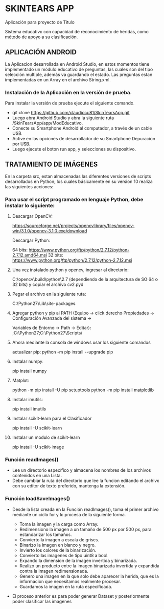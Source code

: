 # SKINTEARS APP

Aplicación para proyecto de Título

Sistema educativo con capacidad de reconocimiento de heridas, como método de apoyo a su clasificación.

## APLICACIÓN ANDROID

La Aplicacion desarrollada en Android Studio, en estos momentos tiene implementado un módulo educativo de preguntas, las cuales son del tipo selección multiple, además va guardando el estado. Las preguntas estan implementadas en un Array en el archivo String.xml.

### Instalación de la Aplicación en la versión de prueba.

Para instalar la versión de prueba ejecute el siguiente comando.

- git clone https://github.com/claudiocu81/SkinTearsApp.git
- Luego abra Android Studio y abra la siguiente ruta /SkinTearsApp/app/ModEducativo.
- Conecte su Smartphone Android al computador, a través de un cable USB.
- Active en las opciones de desarrollador de su Smartphone Depuracion por USB.
- Luego ejecute el boton run app, y selecciones su dispositivo.



## TRATAMIENTO DE IMÁGENES

En la carpeta src, estan almacenadas las diferentes versiones de scripts desarrollados en Python, los cuales básicamente en su version 10 realiza las siguientes acciones:

### Para usar el script programado en lenguaje Python, debe instalar lo siguiente:

 1. Descargar OpenCV:

    https://sourceforge.net/projects/opencvlibrary/files/opencv-win/3.1.0/opencv-3.1.0.exe/download

    Descargar Python:

    64 bits: https://www.python.org/ftp/python/2.7.12/python-2.7.12.amd64.msi
    32 bits: https://www.python.org/ftp/python/2.7.12/python-2.7.12.msi

 2. Una vez instalado python y opencv, ingresar al directorio:

    C:\opencv\build\python\2.7
    (dependiendo de la arquitectura de SO 64 o 32 bits) y copiar el archivo cv2.pyd

 3. Pegar el archivo en la siguiente ruta:

    C:\Python27\Lib\site-packages

 4. Agregar python y pip al PATH (Equipo -> click derecho Propiedades -> Configuración Avanzada del sistema -> 

    Variables de Entorno -> Path -> Editar):
    ;C:\Python27\;C:\Python27\Scripts\

 5. Ahora mediante la consola de windows usar los siguiente comandos

    actualizar pip:
    python -m pip install --upgrade pip

 6. Instalar numpy:

    pip install numpy

 7. Matplot:

    python -m pip install -U pip setuptools
    python -m pip install matplotlib

 8. Instalar imutils:

    pip install imutils

 9. Instalar scikit-learn para el Clasificador 

    pip install -U scikit-learn

10. Instalar un modulo de scikit-learn
   
    pip install -U scikit-image

### Función readImages()

- Lee un directorio específico y almacena los nombres de los archivos contenidos en una Lista.
- Debe cambiar la ruta del directorio que lee la funcion editando el archivo con su editor de texto preferido, mantenga la extensión.

### Función loadSaveImages()

- Desde la lista creada en la Función readImages(), toma el primer archivo mediante un ciclo for y lo procesa de la siguiente forma.
  * Toma la imagen y la carga como Array.
  * Redimensiono la imagen a un tamaño de 500 px por 500 px, para estandarizar los tamaños.
  * Convierto la imagen a escala de grises.
  * Binarizo la imagen en blanco y negro.
  * Invierto los colores de la binarización.
  * Convierto las imagenes de tipo uint8 a bool.
  * Expando la dimension de la imagen invertida y binarizada.
  * Realizo un producto entre la imagen binarizada invertida y expandida contra la imagen redimensionada.
  * Genero una imagen en la que solo debe aparecer la herida, que es la informacion que necesitamos realmente procesar.
  * Guardamos la imagen en la ruta especificada.

- El proceso anterior es para poder generar Dataset y posteriormente poder clasificar las imagenes




